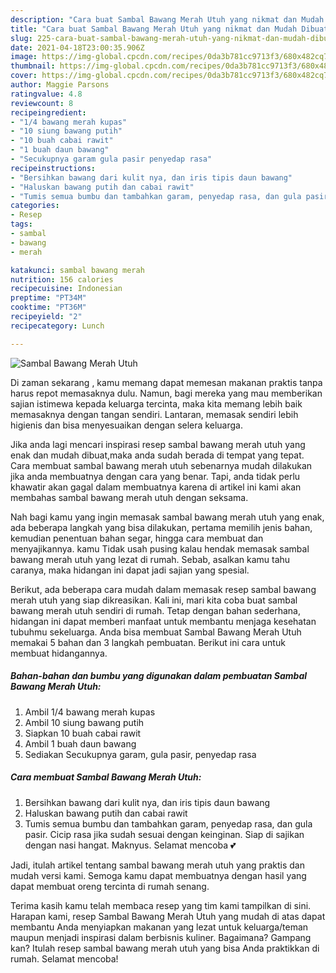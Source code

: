 ```yaml
---
description: "Cara buat Sambal Bawang Merah Utuh yang nikmat dan Mudah Dibuat"
title: "Cara buat Sambal Bawang Merah Utuh yang nikmat dan Mudah Dibuat"
slug: 225-cara-buat-sambal-bawang-merah-utuh-yang-nikmat-dan-mudah-dibuat
date: 2021-04-18T23:00:35.906Z
image: https://img-global.cpcdn.com/recipes/0da3b781cc9713f3/680x482cq70/sambal-bawang-merah-utuh-foto-resep-utama.jpg
thumbnail: https://img-global.cpcdn.com/recipes/0da3b781cc9713f3/680x482cq70/sambal-bawang-merah-utuh-foto-resep-utama.jpg
cover: https://img-global.cpcdn.com/recipes/0da3b781cc9713f3/680x482cq70/sambal-bawang-merah-utuh-foto-resep-utama.jpg
author: Maggie Parsons
ratingvalue: 4.8
reviewcount: 8
recipeingredient:
- "1/4 bawang merah kupas"
- "10 siung bawang putih"
- "10 buah cabai rawit"
- "1 buah daun bawang"
- "Secukupnya garam gula pasir penyedap rasa"
recipeinstructions:
- "Bersihkan bawang dari kulit nya, dan iris tipis daun bawang"
- "Haluskan bawang putih dan cabai rawit"
- "Tumis semua bumbu dan tambahkan garam, penyedap rasa, dan gula pasir. Cicip rasa jika sudah sesuai dengan keinginan. Siap di sajikan dengan nasi hangat. Maknyus. Selamat mencoba 💕"
categories:
- Resep
tags:
- sambal
- bawang
- merah

katakunci: sambal bawang merah 
nutrition: 156 calories
recipecuisine: Indonesian
preptime: "PT34M"
cooktime: "PT36M"
recipeyield: "2"
recipecategory: Lunch

---
```



![Sambal Bawang Merah Utuh](https://img-global.cpcdn.com/recipes/0da3b781cc9713f3/680x482cq70/sambal-bawang-merah-utuh-foto-resep-utama.jpg)

Di zaman  sekarang , kamu memang dapat memesan makanan praktis tanpa harus repot memasaknya dulu. Namun, bagi mereka yang mau memberikan sajian istimewa kepada keluarga tercinta, maka kita memang lebih baik memasaknya dengan tangan sendiri. Lantaran, memasak sendiri lebih higienis dan bisa menyesuaikan dengan selera keluarga.

Jika anda lagi mencari inspirasi resep sambal bawang merah utuh yang enak dan mudah dibuat,maka anda sudah berada di tempat yang tepat. Cara membuat sambal bawang merah utuh  sebenarnya mudah dilakukan jika anda membuatnya dengan cara yang benar. Tapi, anda tidak perlu khawatir akan gagal dalam membuatnya 
karena di artikel ini kami akan membahas sambal bawang merah utuh dengan seksama.  



Nah bagi kamu yang ingin memasak sambal bawang merah utuh yang enak, ada beberapa langkah yang bisa dilakukan, pertama memilih jenis bahan, kemudian penentuan bahan segar, hingga cara membuat dan menyajikannya. kamu Tidak usah pusing kalau hendak memasak sambal bawang merah utuh yang lezat di rumah. Sebab, asalkan kamu  tahu caranya, maka hidangan ini dapat jadi sajian yang spesial.

Berikut, ada beberapa cara mudah dalam memasak resep sambal bawang merah utuh yang siap dikreasikan. Kali ini, mari kita coba buat sambal bawang merah utuh sendiri di rumah. Tetap dengan bahan sederhana, hidangan ini dapat memberi manfaat untuk membantu menjaga kesehatan tubuhmu sekeluarga. Anda bisa membuat Sambal Bawang Merah Utuh memakai 5 bahan dan 3 langkah pembuatan. Berikut ini cara untuk membuat hidangannya.

<!--inarticleads1-->

##### Bahan-bahan dan bumbu yang digunakan dalam pembuatan Sambal Bawang Merah Utuh:

1. Ambil 1/4 bawang merah kupas
1. Ambil 10 siung bawang putih
1. Siapkan 10 buah cabai rawit
1. Ambil 1 buah daun bawang
1. Sediakan Secukupnya garam, gula pasir, penyedap rasa




<!--inarticleads2-->

##### Cara membuat Sambal Bawang Merah Utuh:

1. Bersihkan bawang dari kulit nya, dan iris tipis daun bawang
1. Haluskan bawang putih dan cabai rawit
1. Tumis semua bumbu dan tambahkan garam, penyedap rasa, dan gula pasir. Cicip rasa jika sudah sesuai dengan keinginan. Siap di sajikan dengan nasi hangat. Maknyus. Selamat mencoba 💕




Jadi, itulah artikel tentang  sambal bawang merah utuh  yang praktis dan mudah versi kami. Semoga kamu dapat membuatnya dengan hasil yang dapat membuat oreng tercinta di rumah senang. 

Terima kasih kamu telah membaca resep yang tim kami tampilkan di sini. Harapan kami, resep  Sambal Bawang Merah Utuh yang mudah di atas dapat membantu Anda menyiapkan makanan yang lezat untuk keluarga/teman maupun menjadi inspirasi dalam berbisnis kuliner. Bagaimana? Gampang kan? Itulah resep sambal bawang merah utuh yang bisa Anda praktikkan di rumah. Selamat mencoba!

